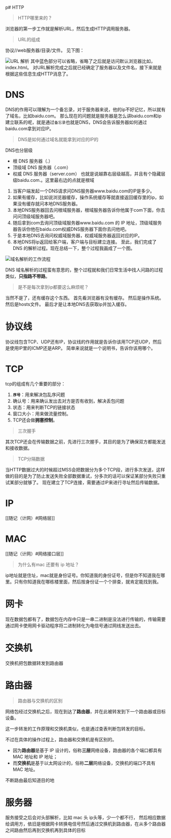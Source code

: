 p# HTTP
> HTTP哪里来的？


浏览器的第一步工作就是解析URL，然后生成HTTP调用服务器。
> URL的组成

协议//web服务器/目录/文件。
见下图：

![URL 解析](https://cdn.xiaolincoding.com/gh/xiaolincoder/ImageHost/%E8%AE%A1%E7%AE%97%E6%9C%BA%E7%BD%91%E7%BB%9C/%E9%94%AE%E5%85%A5%E7%BD%91%E5%9D%80%E8%BF%87%E7%A8%8B/3.jpg)
其中蓝色部分可以省略，省略了之后就是访问默认浏览器比如，index.html。
对URL解析完成之后就已经确定了服务器以及文件名，接下来就是根据这些信息生成HTTP消息了。
# DNS
DNS的作用可以理解为一个备忘录，对于服务器来说，他的ip不好记忆，所以就有了域名，比如baidu.com。
那么现在的问题就是服务器是怎么讲baidu.com和ip建立联系的呢，就是通过`备忘录`也就是DNS，DNS会告诉服务器如何通过baidu.com拿到对应IP。
> DNS是如何通过域名就能拿到对应的IP的

DNS也分层级
- 根 DNS 服务器（.）
- 顶级域 DNS 服务器（.com）
- 权威 DNS 服务器（server.com）
也就是说越靠右层级越高，并且有个隐藏层级baidu.com.。这里最右边的点就是根域

1. 当客户端发起一个DNS请求问DNS服务器www.baidu.com的IP是多少。
2. 如果有缓存，比如说浏览器缓存，操作系统缓存等就直接返回缓存里的ip，如果没有缓存就问本地DNS服务器。
3. 本地DNS服务器回去问根域服务器，根域服务器告诉你他属于com下面，你去问问顶级域服务器吧。
4. 随后拿到com去询问顶级域服务器www.baidu.com 的 IP 地址，顶级域服务器告诉你他在baidu.com权威DNS服务器下面你去问他吧。
5. 于是本地DNS去询问权威域服务器，权威域服务器返回对应的IP。
6. 本地DNS将ip返回给客户端，客户端与目标建立连接。
至此，我们完成了 DNS 的解析过程。现在总结一下，整个过程我画成了一个图。

![域名解析的工作流程](https://cdn.xiaolincoding.com/gh/xiaolincoder/ImageHost/%E8%AE%A1%E7%AE%97%E6%9C%BA%E7%BD%91%E7%BB%9C/%E9%94%AE%E5%85%A5%E7%BD%91%E5%9D%80%E8%BF%87%E7%A8%8B/6.jpg)

DNS 域名解析的过程蛮有意思的，整个过程就和我们日常生活中找人问路的过程类似，**只指路不带路**。

> 是不是每次拿到ip都要这么麻烦呢？

当然不是了，还有缓存这个东西。
首先看浏览器有没有缓存。
然后是操作系统。
然后是hosts文件。
最后才是让本地DNS去获取ip并加入缓存。
# 协议线
协议线包含TCP、UDP还有IP，协议线的作用就是告诉你该用TCP还UDP，然后是使用IP里的ICMP还是ARP。
简单来说就是一个说明书，告诉你该用哪个。
# TCP
tcp的组成有几个重要的部分：
1. **`序号`**：用来解决包乱序问题
2. 确认号：用来确认发出去对方是否有收到，解决丢包问题
3. 状态：用来判断TCP的链接状态
4. 窗口大小：用来做流量控制。
5. TCP还会做**拥塞控制**。

> 三次握手

其次TCP还会在传输数据之前，先进行三次握手，其目的是为了确保双方都能发送和接收数据。
> TCP分隔数据

当HTTP数据过大的时候超过MSS会把数据分为多个TCP段，进行多次发送，这样做的目的是为了防止发送失败全部数据重试，分多次的话可以保证某部分失败只重试某部分就够了。
现在建立了TCP连接，需要通过IP来进行寻址然后传输数据。
# IP
[[随记（计网）#网络层]]
# MAC
[[随记（计网）#网络接口层]]

> 为什么有mac 还要有 ip 地址？


ip地址就是住址，mac就是身份证号。你知道我的身份证号，但是你不知道我在哪里。只有你知道我在哪栋楼里面，然后按身份证一个个排查，就肯定能找到我。
# 网卡
现在数据包都有了，数据包在内存中只是一串二进制是没法进行传输的，传输需要通过网卡使用网卡驱动程序将二进制转化为电信号通过网线发送出去。
# 交换机
交换机把包数据转发到路由器
# 路由器
> 路由器与交换机的区别

网络包经过交换机之后，现在到达了**路由器**，并在此被转发到下一个路由器或目标设备。

这一步转发的工作原理和交换机类似，也是通过查表判断包转发的目标。

不过在具体的操作过程上，路由器和交换机是有区别的。

- 因为**路由器**是基于 IP 设计的，俗称**三层**网络设备，路由器的各个端口都具有 MAC 地址和 IP 地址；
- 而**交换机**是基于以太网设计的，俗称**二层**网络设备，交换机的端口不具有 MAC 地址。

不断路由最后知道目的地
# 服务器
服务接受之后会对头部解析，比如 mac 头 ip头等，少一个都不行，
然后相应数据给调用方，依旧是根据网卡转换电信号然后通过交换机到路由器，在从多个路由器之间路由然后再到交换机再到具体的目标